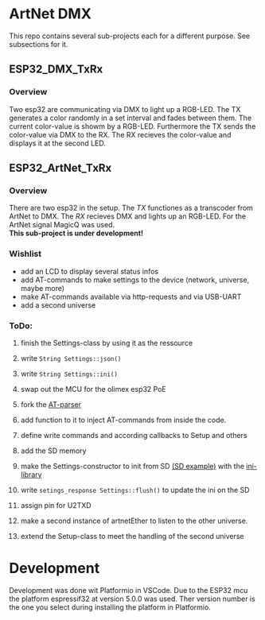 # ArtNet DMX
This repo contains several sub-projects each for a different purpose. See subsections for it.

## ESP32_DMX_TxRx
### Overview
Two esp32 are communicating via DMX to light up a RGB-LED. The TX generates a color randomly in a set interval and fades between them. The current color-value is showm by a RGB-LED. Furthermore the TX sends the color-value via DMX to the RX. The RX recieves the color-value and displays it at the second LED.

## ESP32_ArtNet_TxRx
### Overview
There are two esp32 in the setup. The _TX_ functiones as a transcoder from ArtNet to DMX. The _RX_ recieves DMX and lights up an RGB-LED. For the ArtNet signal MagicQ was used. <br> __This sub-project is under development!__

### Wishlist
- add an LCD to display several status infos
- add AT-commands to make settings to the device (network, universe, maybe more)
- make AT-commands available via http-requests and via USB-UART
- add a second universe

### ToDo:
1. finish the Settings-class by using it as the ressource
1. write ```String Settings::json()```
1. write ```String Settings::ini()```
1. swap out the MCU for the olimex esp32 PoE

1. fork the [AT-parser](https://github.com/yourapiexpert/ATCommands)
1. add function to it to inject AT-commands from inside the code.
1. define write commands and according callbacks to Setup and others

1. add the SD memory
1. make the Settings-constructor to init from SD [(SD example)](https://raw.githubusercontent.com/OLIMEX/ESP32-POE/master/SOFTWARE/ARDUINO/ESP32_PoE_Ethernet_SD_Card_Arduino/ESP32_PoE_Ethernet_SD_Card_Arduino.ino) with the [ini-library](https://github.com/stevemarple/IniFile)
1. write ```setings_response Settings::flush()``` to update the ini on the SD

1. assign pin for U2TXD
1. make a second instance of artnetEther to listen to the other universe.
1. extend the Setup-class to meet the handling of the second universe


# Development
Development was done wit Platformio in VSCode. Due to the ESP32 mcu the platform espressif32 at version 5.0.0 was used. Ther version number is the one you select during installing the platform in Platformio. 
